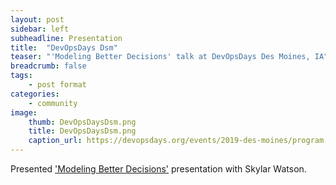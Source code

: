 ```yaml
---
layout: post
sidebar: left
subheadline: Presentation
title:  "DevOpsDays Dsm"
teaser: "'Modeling Better Decisions' talk at DevOpsDays Des Moines, IA"
breadcrumb: false
tags:
    - post format
categories:
    - community
image:
    thumb: DevOpsDaysDsm.png
    title: DevOpsDaysDsm.png
    caption_url: https://devopsdays.org/events/2019-des-moines/program
---
```

Presented <a href='https://www.youtube.com/watch?v=Ip6ArDkUm4U&list=PLu5A5CyoWE0aYG6Fosb113fD_VQv3-VRn&index=4' target='new'>'Modeling Better Decisions'</a> presentation with Skylar Watson.


